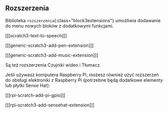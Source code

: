 ## Rozszerzenia

Biblioteka `rozszerzenia`{:class="block3extensions"} umożliwia dodawanie do menu nowych bloków z dodatkowymi funkcjami.

[[[scratch3-text-to-speech]]]

[[[generic-scratch3-add-pen-extension]]]

[[[generic-scratch3-add-music-extension]]]

Są też rozszerzenia Czujniki wideo i Tłumacz.

Jeśli używasz komputera Raspberry Pi, możesz również użyć rozszerzeń do obsługi elektroniki z Raspberry Pi (potrzebne będą dodatkowe elementy lub płytki Sense Hat):

[[[rpi-scratch-add-pi-gpio]]]

[[[rpi-scratch3-add-sensehat-extension]]]

